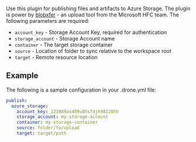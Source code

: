 Use this plugin for publishing files and artifacts to Azure Storage. The plugin is power by [blobxfer](https://github.com/Azure/azure-batch-samples/tree/master/Python/Storage) - an upload tool from the Microsoft HFC team. The following parameters are required:

* `account_key` - Storage Account Key, required for authentication
* `storage_account` - Storage Account name
* `container` - The target storage container
* `source` - Location of folder to sync relative to the workspace root
* `target` - Remote resource location

## Example

The following is a sample configuration in your .drone.yml file:

```yaml
publish:
  azure_storage:
    account_key: 123889asd89u8hsfdjh98128hh
    storage_account: my-storage-account
    container: my-storage-container
    source: folder/to/upload
    target: target/path
```
